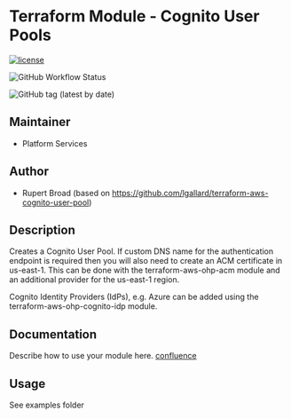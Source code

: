 # Terraform Module - Cognito User Pools

[![license](https://img.shields.io/badge/License-Apache%202.0-blue.svg)](https://opensource.org/licenses/Apache-2.0)

![GitHub Workflow Status](https://img.shields.io/github/workflow/status/ohpensource/terraform-aws-ohp-cognito-user-pool/continuous-delivery)

![GitHub tag (latest by date)](https://img.shields.io/github/v/tag/ohpensource/terraform-aws-ohp-cognito-user-pool)

## Maintainer

* Platform Services

## Author

* Rupert Broad (based on https://github.com/lgallard/terraform-aws-cognito-user-pool)

## Description

Creates a Cognito User Pool. If custom DNS name for the authentication endpoint is required then you will also need to create an ACM certificate in us-east-1. This can be done with the terraform-aws-ohp-acm module and an additional provider for the us-east-1 region.

Cognito Identity Providers (IdPs), e.g. Azure can be added using the terraform-aws-ohp-cognito-idp module.

## Documentation

Describe how to use your module here.
[confluence](https://ohpendev.atlassian.net/wiki/spaces/CCE/pages/2062320795/Terraform+Modules)

## Usage

See examples folder

<!--- BEGIN_TF_DOCS --->
<!--- END_TF_DOCS --->
